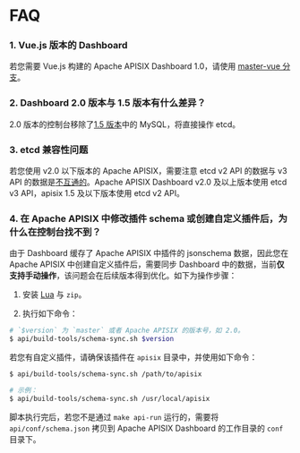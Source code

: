 <!--
#
# Licensed to the Apache Software Foundation (ASF) under one or more
# contributor license agreements.  See the NOTICE file distributed with
# this work for additional information regarding copyright ownership.
# The ASF licenses this file to You under the Apache License, Version 2.0
# (the "License"); you may not use this file except in compliance with
# the License.  You may obtain a copy of the License at
#
#     http://www.apache.org/licenses/LICENSE-2.0
#
# Unless required by applicable law or agreed to in writing, software
# distributed under the License is distributed on an "AS IS" BASIS,
# WITHOUT WARRANTIES OR CONDITIONS OF ANY KIND, either express or implied.
# See the License for the specific language governing permissions and
# limitations under the License.
#
-->

# FAQ

### 1. Vue.js 版本的 Dashboard

若您需要 Vue.js 构建的 Apache APISIX Dashboard 1.0，请使用 [master-vue 分支](https://github.com/apache/apisix-dashboard/tree/master-vue)。

### 2. Dashboard 2.0 版本与 1.5 版本有什么差异？

2.0 版本的控制台移除了[1.5 版本](https://github.com/apache/apisix-dashboard/tree/backup-1.5-latest)中的 MySQL，将直接操作 etcd。

### 3. etcd 兼容性问题

若您使用 v2.0 以下版本的 Apache APISIX，需要注意 etcd v2 API 的数据与 v3 API 的数据是[不互通的](https://etcd.io/docs/v3.4.0/op-guide/v2-migration/)。Apache APISIX Dashboard v2.0 及以上版本使用 etcd v3 API，apisix 1.5 及以下版本使用 etcd v2 API。

### 4. 在 Apache APISIX 中修改插件 schema 或创建自定义插件后，为什么在控制台找不到？

由于 Dashboard 缓存了 Apache APISIX 中插件的 jsonschema 数据，因此您在 Apache APISIX 中创建自定义插件后，需要同步 Dashboard 中的数据，当前**仅支持手动操作**，该问题会在后续版本得到优化。如下为操作步骤：

1. 安装 [Lua](https://www.lua.org/download.html) 与 `zip`。

2. 执行如下命令：

```sh
# `$version` 为 `master` 或者 Apache APISIX 的版本号，如 2.0。
$ api/build-tools/schema-sync.sh $version
```

若您有自定义插件，请确保该插件在 `apisix` 目录中，并使用如下命令：

```sh
$ api/build-tools/schema-sync.sh /path/to/apisix

# 示例：
$ api/build-tools/schema-sync.sh /usr/local/apisix
```

脚本执行完后，若您不是通过 `make api-run` 运行的，需要将 `api/conf/schema.json` 拷贝到 Apache APISIX Dashboard 的工作目录的 `conf` 目录下。